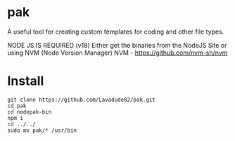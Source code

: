 # pak
A useful tool for creating custom templates for coding and other file types.

NODE JS IS REQUIRED (v18)
Either get the binaries from the NodeJS Site or using NVM (Node Version Manager)
NVM - https://github.com/nvm-sh/nvm 

# Install
``git clone https://github.com/Lavadude82/pak.git``  
``cd pak``  
``cd nodepak-bin``  
``npm i``  
``cd ../../``  
``sudo mv pak/* /usr/bin``  
